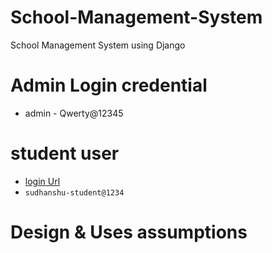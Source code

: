 # School-Management-System
School Management System using Django

# Admin Login credential
 * admin - Qwerty@12345

# student user
 * [login Url](http://127.0.0.1:8000/students/login/)
 * `sudhanshu-student@1234`
# Design & Uses assumptions



